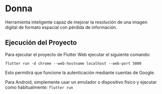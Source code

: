 # Donna

Herramienta inteligente capaz de mejorar la resolución de una imagen digital de formato espacial con pérdida de información.

## Ejecución del Proyecto

Para ejecutar el proyecto de Flutter Web ejecutar el siguiente comando:

`flutter run -d chrome --web-hostname localhost --web-port 5000`

Esto permitirá que funcione la autenticación mediante cuentas de Google.

Para Android, simplemente usar un emulador o dispositivo físico y ejecutar como habitualmente: 
`flutter run`
